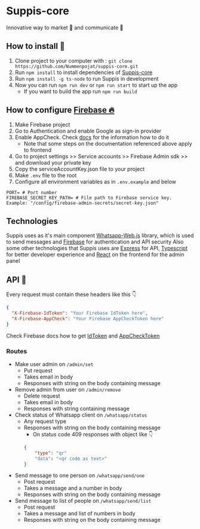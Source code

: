 # Suppis-core
Innovative way to market 📣 and communicate 💬

## How to install 💾
1. Clone project to your computer with : `git clone https://github.com/Nummenpojat/suppis-core.git`
2. Run `npm install` to install dependencies of [Suppis-core](https://github.com/Nummenpojat/suppis-core)
3. Run `npm install -g ts-node` to run Suppis in development
4. Now you can run `npm run dev` or `npm run start` to start up the app
    - If you want to build the app run `npm run build`

## How to configure [Firebase 🔥](https://firebase.google.com/)
1. Make Firebase project
2. Go to Authentication and enable Google as sign-in provider
3. Enable AppCheck. Check [docs](https://firebase.google.com/docs/app-check/web/recaptcha-provider) for the information how to do it
   - Note that some steps on the documentation referenced above apply to frontend
4. Go to project settings >> Service accounts >> Firebase Admin sdk >> and download your private key
5. Copy the serviceAccountKey.json file to your project
6. Make `.env` file to the root 
7. Configure all environment variables as in `.env.example` and below
````dotenv
PORT= # Port number
FIREBASE_SECRET_KEY_PATH= # File path to Firebase service key. Example: "/config/firebase-admin-secrets/secret-key.json"
````

## Technologies
Suppis uses as it's main component [Whatsapp-Web.js](https://wwebjs.dev/) library, which is used to send messages and [Firebase](https://firebase.google.com/) for authentication and API security
Also some other technologies that Suppis uses are [Express](https://expressjs.com/) for API, [Typescript](https://www.typescriptlang.org/) for better developer experience and [React](https://reactjs.org/) on the frontend for the admin panel

## API 🔗
Every request must contain these headers like this 👇

`````json
{
  "X-Firebase-IdToken": "Your Firebase IdToken here",
  "X-Firebase-AppCheck": "Your Firebase AppCheckToken here"
}
`````
Check Firebase docs how to get [IdToken](https://firebase.google.com/docs/auth/admin/verify-id-tokens#web) and [AppCheckToken](https://firebase.google.com/docs/app-check/web/custom-resource)

### Routes
- Make user admin on `/admin/set`
    - Put request
    - Takes email in body
    - Responses with string on the body containing message
- Remove admin from user on `/admin/remove`
  - Delete request
  - Takes email in body
  - Responses with string containing message
- Check status of Whatsapp client on `/whatsapp/status`
  - Any request type 
  - Responses with string on the body containing message
    - On status code 409 responses with object like 👇
    ``` json
    {
        "type": "qr"
        "data": "<qr code as text>"
    }
    ```
- Send message to one person on `/whatsapp/send/one`
    - Post request
    - Takes a message and a number in body
    - Responses with string on the body containing message
- Send message to list of people on `/whatsapp/send/list`
    - Post request
    - Takes a message and list of numbers in body
    - Responses with string on the body containing message
